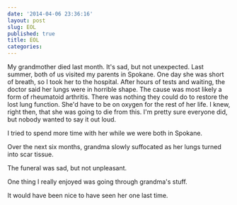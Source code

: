 ```yaml
---
date: '2014-04-06 23:36:16'
layout: post
slug: EOL
published: true
title: EOL
categories:
---
```


My grandmother died last month. It's sad, but not unexpected. Last summer, both of us visited my parents in Spokane. One day she was short of breath, so I took her to the hospital. After hours of tests and waiting, the doctor said her lungs were in horrible shape. The cause was most likely a form of rheumatoid arthritis. There was nothing they could do to restore the lost lung function. She'd have to be on oxygen for the rest of her life. I knew, right then, that she was going to die from this. I'm pretty sure everyone did, but nobody wanted to say it out loud.

I tried to spend more time with her while we were both in Spokane.

Over the next six months, grandma slowly suffocated as her lungs turned into scar tissue.

The funeral was sad, but not unpleasant.

One thing I really enjoyed was going through grandma's stuff.

It would have been nice to have seen her one last time. 

